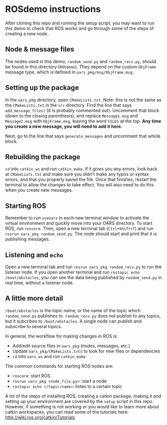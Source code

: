 # ROSdemo instructions
After cloning this repo and running the setup script, you may want to run this demo to check that ROS works and go through some of the steps of creating a new node.

## Node & message files
The nodes used in this demo, `random_send.py` and `random_recv.py`, should be found in this directory (`ROSdemo`). They depend on the custom `ObjFrame` message type, which is defined in `oars_pkg/msg/ObjFrame.msg`.

## Setting up the package
In the `oars_pkg` directory, open `CMakeLists.txt`. Note: this is not the same as the `CMakeLists.txt` in the `src` directory. Find the line that says `add_message_files(` (it is probably commented out). Uncomment that block (down to the closing parenthesis), and replace `Message1.msg` and `Message2.msg` with `ObjFrame.msg`, leaving the word `FILES` at the top. **Any time you create a new message, you will need to add it here.**

Next, go to the line that says `generate_messages` and uncomment that whole block.

## Rebuilding the package
`cd` into `catkin_ws` and run `catkin_make`. If it gives you any errors, look back at `CMakeLists.txt` and make sure you didn't make any typos or syntax errors, and that you properly saved the file. Once that finishes, restart the terminal to allow the changes to take effect. You will also need to do this when you create new messages.

## Starting ROS
Remember to run `useoars` in each new terminal window to activate the virtual environment and quickly move into your OARS directory. To start ROS, run `roscore`. Then, open a new terminal tab (`Ctrl+Shift+T`) and run `rosrun oars_pkg random_send.py`. The node should start and print that it is publishing messages.

## Listening and `echo`
Open a new terminal tab and run `rosrun oars_pkg random_recv.py` to run the listener node. If you open another terminal and run `rostopic echo /boat/obstacles`, you can see the data being published by `random_send.py` in real time, without a listener node.

## A little more detail
`/boat/obstacles` is the topic name, or the name of the topic which `random_send.py` publishes to. `random_recv.py` does not publish to any topics, but it subcribes to `/boat/obstacles`. A single node can publish and subscribe to several topics.

In general, the workflow for making changes in ROS is:
- Add/edit source files in `oars_pkg` (nodes, messages, etc.)
- Update `oars_pkg/CMakeLists.txts` to look for new files or dependencies
- `cd` into `oars_ws` and run `catkin_make`

The common commands for starting ROS nodes are:
- `roscore`: start ROS
- `rosrun oars_pkg <node_file.py>`: start a node
- `rostopic echo </topic/name>`: listen to a certain topic

A lot of the steps of installing ROS, creating a catkin package, making it and setting up your environment are covered by the `setup` script in this repo. However, if something is not working or you would like to learn more about catkin workspaces, you can read some of the tutorials here: http://wiki.ros.org/catkin/Tutorials
